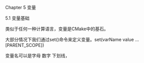 Chapter 5 变量

5.1 变量基础

类似于任何一种计算语言，变量是CMake中的基石。

大部分情况下我们通过set()命令来定义变量。set(varName value ... [PARENT_SCOPE])

变量名可以是字母 数字 下划线，